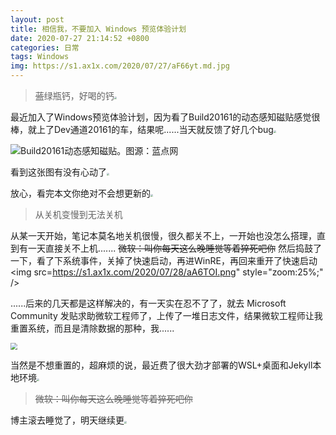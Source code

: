 ```yaml
---
layout: post
title: 相信我，不要加入 Windows 预览体验计划
date: 2020-07-27 21:14:52 +0800
categories: 日常
tags: Windows
img: https://s1.ax1x.com/2020/07/27/aF66yt.md.jpg
---
```

> ~~蓝~~绿瓶钙，好喝的钙<img src="https://s1.ax1x.com/2020/07/28/aA6TOI.png" style="zoom:25%;" />

最近加入了Windows预览体验计划，因为看了Build20161的动态感知磁贴感觉很棒，就上了Dev通道20161的车，结果呢......当天就反馈了好几个bug<img src="https://s1.ax1x.com/2020/07/28/aA6TOI.png" style="zoom:25%;" />

![Build20161动态感知磁贴。图源：蓝点网](https://s1.ax1x.com/2020/07/27/aFchB6.png)

看到这张图有没有心动了<img src="https://s1.ax1x.com/2020/07/28/aA6TOI.png" style="zoom:25%;" />

放心，看完本文你绝对不会想更新的<img src="https://s1.ax1x.com/2020/07/28/aA6TOI.png" style="zoom:25%;" />

> 从关机变慢到无法关机

从某一天开始，笔记本莫名地关机很慢，很久都关不上，一开始也没怎么搭理，直到有一天直接关不上机....... ~~微软：叫你每天这么晚睡觉等着猝死吧你~~ 然后捣鼓了一下，看了下系统事件，关掉了快速启动，再进WinRE，再回来重开了快速启动<img src=https://s1.ax1x.com/2020/07/28/aA6TOI.png" style="zoom:25%;" />

......后来的几天都是这样解决的，有一天实在忍不了了，就去 Microsoft Community 发贴求助微软工程师了，上传了一堆日志文件，结果微软工程师让我重置系统，而且是清除数据的那种，我......

<img src="https://s1.ax1x.com/2020/07/27/aFR96s.md.png" style="zoom: 67%;" />

当然是不想重置的，超麻烦的说，最近费了很大劲才部署的WSL+桌面和Jekyll本地环境<img src="https://s1.ax1x.com/2020/07/28/aA6TOI.png" style="zoom:25%;" />

> ~~微软：叫你每天这么晚睡觉等着猝死吧你~~

博主滚去睡觉了，明天继续更<img src="https://s1.ax1x.com/2020/07/28/aA6TOI.png" style="zoom:25%;" />


